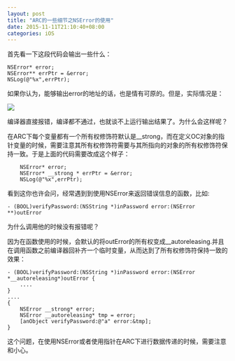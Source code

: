 ```yaml
---
layout: post
title: "ARC的一些细节之NSError的使用"
date: 2015-11-11T21:10:40+08:00
categories: iOS
---
```


首先看一下这段代码会输出一些什么：

~~~
NSError* error;
NSError** errPtr = &error;
NSLog(@"%x",errPtr);
~~~


 如果你认为，能够输出error的地址的话，也是情有可原的。但是，实际情况是：

![](http://ww4.sinaimg.cn/large/7df22103jw1exxcepvhjrj20fk00zt8r.jpg)

编译器直接报错，编译都不通过，也就谈不上运行输出结果了。为什么会这样呢？

在ARC下每个变量都有一个所有权修饰符默认是__strong，而在定义OC对象的指针变量的时候，需要注意其所有权修饰符需要与其所指向的对象的所有权修饰符保持一致。于是上面的代码需要改成这个样子：

~~~
    NSError* error;
    NSError* __strong * errPtr = &error;
    NSLog(@"%x",errPtr);
~~~
看到这你也许会问，经常遇到到使用NSError来返回错误信息的函数，比如:

~~~
- (BOOL)verifyPassword:(NSString *)inPassword error:(NSError **)outError
~~~

 为什么调用他的时候没有报错呢？

因为在函数使用的时候，会默认的将outError的所有权变成__autoreleasing.并且在调用函数之前编译器回补齐一个临时变量，从而达到了所有权修饰符保持一致的效果：

~~~
- (BOOL)verifyPassword:(NSString *)inPassword error:(NSError *__autoreleasing*)outError {
    ....
}
....
{
    NSError __strong* error;
    NSError __autoreleasing* tmp = error;
    [anObject verifyPassword:@"a" error:&tmp];
}
~~~


 这个问题，在使用NSError或者使用指针在ARC下进行数据传递的时候，需要注意和小心。
